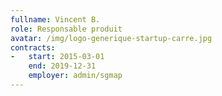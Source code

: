 ```yaml
---
fullname: Vincent B.
role: Responsable produit
avatar: /img/logo-generique-startup-carre.jpg
contracts:
-   start: 2015-03-01
    end: 2019-12-31
    employer: admin/sgmap
---
```


